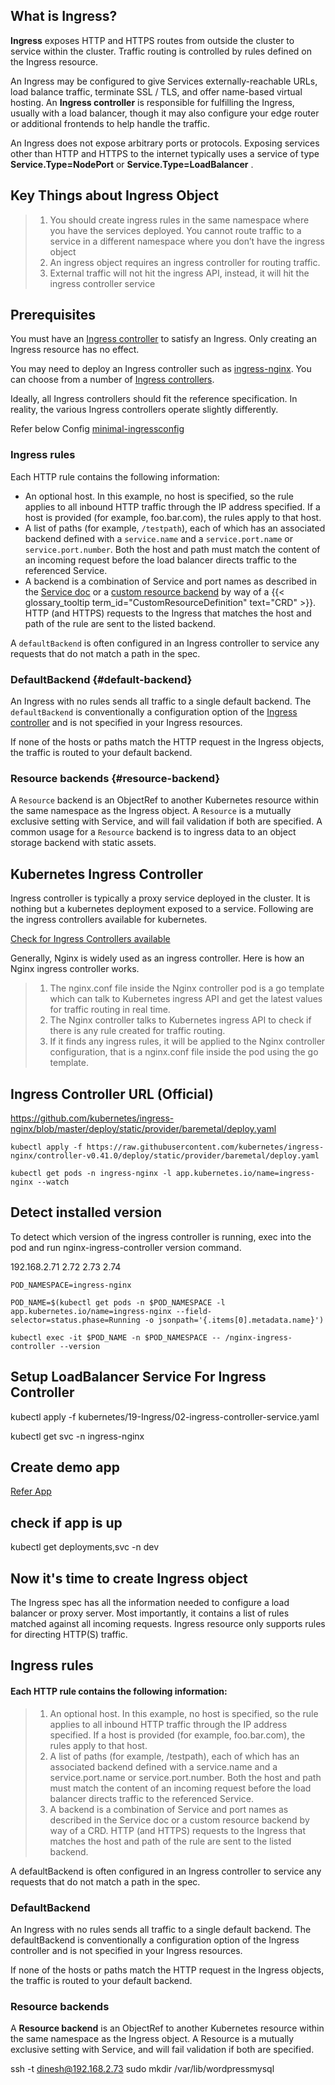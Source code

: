 ## What is Ingress?

**Ingress** exposes HTTP and HTTPS routes from outside the cluster to
service within the cluster.
Traffic routing is controlled by rules defined on the Ingress resource.


An Ingress may be configured to give Services externally-reachable URLs, load balance traffic, terminate SSL / TLS, and offer name-based virtual hosting. An **Ingress controller** is responsible for fulfilling the Ingress, usually with a load balancer, though it may also configure your edge router or additional frontends to help handle the traffic.

An Ingress does not expose arbitrary ports or protocols. Exposing services other than HTTP and HTTPS to the internet typically
uses a service of type **Service.Type=NodePort** or
**Service.Type=LoadBalancer** .

## Key Things about Ingress Object
> 1) You should create ingress rules in the same namespace where you have the services deployed. You cannot route traffic to a service in a different namespace where you don’t have the ingress object
> 2) An ingress object requires an ingress controller for routing traffic.
> 3) External traffic will not hit the ingress API, instead, it will hit the ingress controller service

## Prerequisites

You must have an [Ingress controller](/docs/concepts/services-networking/ingress-controllers) to satisfy an Ingress. Only creating an Ingress resource has no effect.

You may need to deploy an Ingress controller such as [ingress-nginx](https://kubernetes.github.io/ingress-nginx/deploy/). You can choose from a number of
[Ingress controllers](/docs/concepts/services-networking/ingress-controllers).

Ideally, all Ingress controllers should fit the reference specification. In reality, the various Ingress
controllers operate slightly differently.

Refer below Config
[minimal-ingressconfig](/19-Ingress/01-ingress-minimal.yaml)


### Ingress rules

Each HTTP rule contains the following information:

* An optional host. In this example, no host is specified, so the rule applies to all inbound
  HTTP traffic through the IP address specified. If a host is provided (for example,
  foo.bar.com), the rules apply to that host.
* A list of paths (for example, `/testpath`), each of which has an associated
  backend defined with a `service.name` and a `service.port.name` or
  `service.port.number`. Both the host and path must match the content of an
  incoming request before the load balancer directs traffic to the referenced
  Service.
* A backend is a combination of Service and port names as described in the
  [Service doc](/docs/concepts/services-networking/service/) or a [custom resource backend](#resource-backend) by way of a {{< glossary_tooltip term_id="CustomResourceDefinition" text="CRD" >}}. HTTP (and HTTPS) requests to the
  Ingress that matches the host and path of the rule are sent to the listed backend.

A `defaultBackend` is often configured in an Ingress controller to service any requests that do not
match a path in the spec.

### DefaultBackend {#default-backend}

An Ingress with no rules sends all traffic to a single default backend. The `defaultBackend` is conventionally a configuration option
of the [Ingress controller](/docs/concepts/services-networking/ingress-controllers) and is not specified in your Ingress resources.

If none of the hosts or paths match the HTTP request in the Ingress objects, the traffic is
routed to your default backend.

### Resource backends {#resource-backend}

A `Resource` backend is an ObjectRef to another Kubernetes resource within the
same namespace as the Ingress object. A `Resource` is a mutually exclusive
setting with Service, and will fail validation if both are specified. A common
usage for a `Resource` backend is to ingress data to an object storage backend
with static assets.

## Kubernetes Ingress Controller
Ingress controller is typically a proxy service deployed in the cluster. It is nothing but a kubernetes deployment exposed to a service. Following are the ingress controllers available for kubernetes.

[Check for Ingress Controllers available](https://kubernetes.io/docs/concepts/services-networking/ingress-controllers/#additional-controllers)



Generally, Nginx is widely used as an ingress controller. Here is how an Nginx ingress controller works.

> 1) The nginx.conf file inside the Nginx controller pod is a go template which can talk to Kubernetes ingress API and get the latest values for traffic routing in real time.
> 2) The Nginx controller talks to Kubernetes ingress API to check if there is any rule created for traffic routing.
> 3) If it finds any ingress rules, it will be applied to the Nginx controller configuration, that is a nginx.conf file inside the pod using the go template.

## Ingress Controller URL (Official)
https://github.com/kubernetes/ingress-nginx/blob/master/deploy/static/provider/baremetal/deploy.yaml

`kubectl apply -f https://raw.githubusercontent.com/kubernetes/ingress-nginx/controller-v0.41.0/deploy/static/provider/baremetal/deploy.yaml`

`kubectl get pods -n ingress-nginx -l app.kubernetes.io/name=ingress-nginx --watch`

## Detect installed version
To detect which version of the ingress controller is running, exec into the pod and run nginx-ingress-controller version command.

192.168.2.71
2.72
2.73
2.74


```ssh
POD_NAMESPACE=ingress-nginx  

POD_NAME=$(kubectl get pods -n $POD_NAMESPACE -l app.kubernetes.io/name=ingress-nginx --field-selector=status.phase=Running -o jsonpath='{.items[0].metadata.name}')

kubectl exec -it $POD_NAME -n $POD_NAMESPACE -- /nginx-ingress-controller --version
```


## Setup LoadBalancer Service For Ingress Controller

kubectl apply -f kubernetes/19-Ingress/02-ingress-controller-service.yaml 

kubectl get svc -n ingress-nginx


## Create demo app

[Refer App](/19-Ingress/03-demo-app.yaml)

## check if app is up
kubectl get deployments,svc -n dev


## Now it's time to create Ingress object

The Ingress spec has all the information needed to configure a load balancer or proxy server. Most importantly, it contains a list of rules matched against all incoming requests. Ingress resource only supports rules for directing HTTP(S) traffic.

## Ingress rules
#### Each HTTP rule contains the following information:

> 1) An optional host. In this example, no host is specified, so the rule applies to all inbound HTTP traffic through the IP address specified. If a host is provided (for example, foo.bar.com), the rules apply to that host.
> 2) A list of paths (for example, /testpath), each of which has an associated backend defined with a service.name and a service.port.name or service.port.number. Both the host and path must match the content of an incoming request before the load balancer directs traffic to the referenced Service.
> 3) A backend is a combination of Service and port names as described in the Service doc or a custom resource backend by way of a CRD. HTTP (and HTTPS) requests to the Ingress that matches the host and path of the rule are sent to the listed backend.

A defaultBackend is often configured in an Ingress controller to service any requests that do not match a path in the spec.


### DefaultBackend
An Ingress with no rules sends all traffic to a single default backend. The defaultBackend is conventionally a configuration option of the Ingress controller and is not specified in your Ingress resources.

If none of the hosts or paths match the HTTP request in the Ingress objects, the traffic is routed to your default backend.

### Resource backends
A **Resource backend** is an ObjectRef to another Kubernetes resource within the same namespace as the Ingress object. A Resource is a mutually exclusive setting with Service, and will fail validation if both are specified.

ssh -t dinesh@192.168.2.73 sudo mkdir /var/lib/wordpressmysql